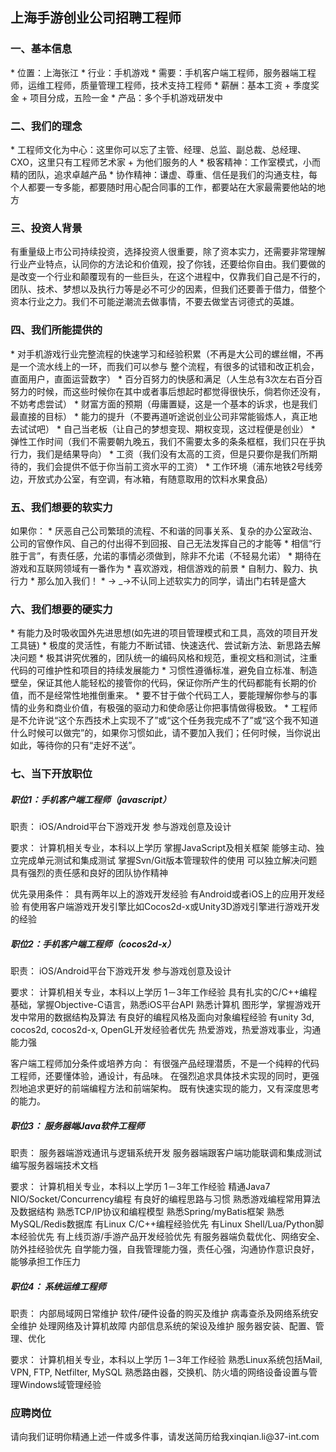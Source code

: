 <h2>上海手游创业公司招聘工程师</h2>

<h3>一、基本信息</h3>
* 位置：上海张江
* 行业：手机游戏
* 需要：手机客户端工程师，服务器端工程师，运维工程师，质量管理工程师，技术支持工程师
* 薪酬：基本工资 + 季度奖金 + 项目分成，五险一金
* 产品：多个手机游戏研发中

<h3>二、我们的理念</h3>
* 工程师文化为中心：这里你可以忘了主管、经理、总监、副总裁、总经理、CXO，这里只有工程师艺术家 + 为他们服务的人
* 极客精神：工作室模式，小而精的团队，追求卓越产品
* 协作精神：谦虚、尊重、信任是我们的沟通支柱，每个人都要一专多能，都要随时用心配合同事的工作，都要站在大家最需要他站的地方

<h3>三、投资人背景</h3>
有重量级上市公司持续投资，选择投资人很重要，除了资本实力，还需要非常理解行业产业特点，认同你的方法论和价值观，投了你钱，还要给你自由。我们要做的是改变一个行业和颠覆现有的一些巨头，在这个进程中，仅靠我们自己是不行的，团队、技术、梦想以及执行力等是必不可少的因素，但我们还要善于借力，借整个资本行业之力。我们不可能逆潮流去做事情，不要去做堂吉诃德式的英雄。

<h3>四、我们所能提供的</h3>
* 对手机游戏行业完整流程的快速学习和经验积累（不再是大公司的螺丝帽，不再是一个流水线上的一环，而我们可以参与 整个流程，有很多的试错和改正机会，直面用户，直面运营数字）
* 百分百努力的快感和满足（人生总有3次左右百分百努力的时候，而这些时候你在其中或者事后想起时都觉得很快乐，倘若你还没有，不妨考虑尝试）
* 财富方面的预期（毋庸置疑，这是一个基本的诉求，也是我们最直接的目标）
* 能力的提升（不要再道听途说创业公司非常能锻炼人，真正地去试试吧）
* 自己当老板（让自己的梦想变现、期权变现，这过程便是创业）
* 弹性工作时间（我们不需要朝九晚五，我们不需要太多的条条框框，我们只在乎执行力，我们是结果导向）
* 工资（我们没有太高的工资，但是只要你是我们所期待的，我们会提供不低于你当前工资水平的工资）
* 工作环境（浦东地铁2号线旁边，开放式办公室，有空调，有冰箱，有随意取用的饮料水果食品）

<h3>五、我们想要的软实力</h3>
如果你：
* 厌恶自己公司繁琐的流程、不和谐的同事关系、复杂的办公室政治、公司的官僚作风、自己的付出得不到回报、自己无法发挥自己的才能等
* 相信“行胜于言”，有责任感，允诺的事情必须做到，除非不允诺（不轻易允诺）
* 期待在游戏和互联网领域有一番作为
* 喜欢游戏，相信游戏的前景
* 自制力、毅力、执行力
* 那么加入我们！
* → _→不认同上述软实力的同学，请出门右转是盛大

<h3>六、我们想要的硬实力</h3>
* 有能力及时吸收国外先进思想(如先进的项目管理模式和工具，高效的项目开发工具链)
* 极度的灵活性，有能力不断试错、快速迭代、尝试新方法、新思路去解决问题
* 极其讲究优雅的，团队统一的编码风格和规范，重视文档和测试，注重代码的可维护性和项目的持续发展能力
* 习惯性遵循标准，避免自立标准、制造壁垒，保证其他人能轻松的接管你的代码，保证你所产生的代码都能有长期的价值，而不是经常性地推倒重来。
* 要不甘于做个代码工人，要能理解你参与的事情的业务和商业价值，有极强的驱动力和使命感让你把事情做得极致。
* 工程师是不允许说“这个东西技术上实现不了”或“这个任务我完成不了”或“这个我不知道什么时候可以做完”的，如果你习惯如此，请不要加入我们；任何时候，当你说出如此，等待你的只有“走好不送”。

<h3>七、当下开放职位</h3>

<h5>职位1：手机客户端工程师（javascript）</h5>

职责：
iOS/Android平台下游戏开发
参与游戏创意及设计

要求：
计算机相关专业，本科以上学历
掌握JavaScript及相关框架
能够主动、独立完成单元测试和集成测试
掌握Svn/Git版本管理软件的使用
可以独立解决问题
具有强烈的责任感和良好的团队协作精神

优先录用条件：
具有两年以上的游戏开发经验
有Android或者iOS上的应用开发经验
有使用客户端游戏开发引擎比如Cocos2d-x或Unity3D游戏引擎进行游戏开发的经验 


<h5>职位2：手机客户端工程师（cocos2d-x）</h5>

职责：
iOS/Android平台下游戏开发
参与游戏创意及设计

要求：
计算机相关专业，本科以上学历
1－3年工作经验
具有扎实的C/C++编程基础，掌握Objective-C语言，熟悉iOS平台API 熟悉计算机
图形学，掌握游戏开发中常用的数据结构及算法
有良好的编程风格及面向对象编程经验
有unity 3d, cocos2d, cocos2d-x, OpenGL开发经验者优先
热爱游戏，热爱游戏事业，沟通能力强
 
客户端工程师加分条件或培养方向：
有很强产品经理潜质，不是一个纯粹的代码工程师，还要懂体验，通设计，有品味。
在强烈追求具体技术实现的同时，更强烈地追求更好的前端编程方法和前端架构。
既有快速实现的能力，又有深度思考的能力。

<h5>职位3： 服务器端Java软件工程师</h5>

职责：
服务器端游戏通讯与逻辑系统开发
服务器端跟客户端功能联调和集成测试
编写服务器端技术文档

要求：
计算机相关专业，本科以上学历
1－3年工作经验
精通Java7 NIO/Socket/Concurrency编程
有良好的编程思路与习惯
熟悉游戏编程常用算法及数据结构
熟悉TCP/IP协议和编程模型
熟悉Spring/myBatis框架
熟悉MySQL/Redis数据库
有Linux C/C++编程经验优先
有Linux Shell/Lua/Python脚本经验优先
有上线页游/手游产品开发经验优先
有服务器端负载优化、网络安全、防外挂经验优先
自学能力强，自我管理能力强，责任心强，沟通协作意识良好，能够承担工作压力


<h5>职位4： 系统运维工程师</h5>

职责：
内部局域网日常维护
软件/硬件设备的购买及维护
病毒查杀及网络系统安全维护
处理网络及计算机故障
内部信息系统的架设及维护
服务器安装、配置、管理、优化

要求：
计算机相关专业，本科以上学历
1－3年工作经验
熟悉Linux系统包括Mail, VPN, FTP, Netfilter, MySQL
熟悉路由器，交换机、防火墙的网络设备设置与管理Windows域管理经验


<h3>应聘岗位</h3>
请向我们证明你精通上述一件或多件事，请发送简历给我xinqian.li@37-int.com
